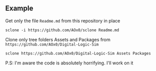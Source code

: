 ## Example

Get only the file `Readme.md` from this repository in place

```
sclone -i https://github.com/AOx0/sclone Readme.md 
```

Clone only tree folders Assets and Packages from `https://github.com/AOx0/Digital-Logic-Sim`

```
sclone https://github.com/AOx0/Digital-Logic-Sim Assets Packages
```



P.S: I'm aware the code is absolutely horrifying. I'll work on it